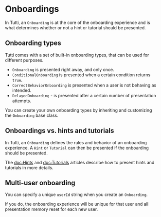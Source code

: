 # Onboardings

In Tutti, an ``Onboarding`` is at the core of the onboarding experience and is what determines whether or not a hint or tutorial should be presented.


## Onboarding types

Tutti comes with a set of built-in onboarding types, that can be used for different purposes. 

* ``Onboarding`` is presented right away, and only once.
* ``ConditionalOnboarding`` is presented when a certain condition returns `true`.
* ``CorrectBehaviorOnboarding`` is presented when a user is not behaving as intended.
* ``DelayedOnboarding`` - is presented after a certain number of presentation attempts.

You can create your own onboarding types by inheriting and customizing the `Onboarding` base class.


## Onboardings vs. hints and tutorials

In Tutti, an ``Onboarding`` defines the rules and behavior of an onboarding experience. A ``Hint`` or ``Tutorial`` can then be presented if the onboarding should be presented.

The <doc:Hints> and <doc:Tutorials> articles describe how to present hints and tutorials in more details.


## Multi-user onboarding

You can specify a unique `userId` string when you create an `Onboarding`. 

If you do, the onboarding experience will be unique for that user and all presentation memory reset for each new user.
